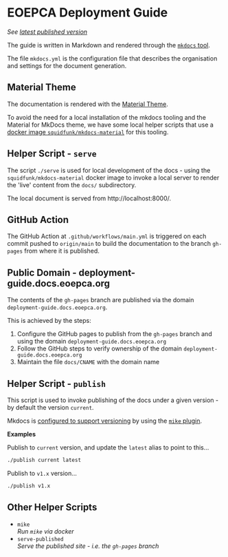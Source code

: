 # EOEPCA Deployment Guide

_See [latest published version](https://eoepca.readthedocs.io/projects/deploy/en/latest/)_

The guide is written in Markdown and rendered through the [`mkdocs` tool](https://www.mkdocs.org/).

The file `mkdocs.yml` is the configuration file that describes the organisation and settings for the document generation.

## Material Theme

The documentation is rendered with the [Material Theme](https://squidfunk.github.io/mkdocs-material/).

To avoid the need for a local installation of the mkdocs tooling and the Material for MkDocs theme, we have some local helper scripts that use a [docker image `squidfunk/mkdocs-material`](https://hub.docker.com/r/squidfunk/mkdocs-material) for this tooling.

## Helper Script - `serve`

The script `./serve` is used for local development of the docs - using the `squidfunk/mkdocs-material` docker image to invoke a local server to render the 'live' content from the `docs/` subdirectory.

The local document is served from http://localhost:8000/.

## GitHub Action

The GitHub Action at `.github/workflows/main.yml` is triggered on each commit pushed to `origin/main` to build the documentation to the branch `gh-pages` from where it is published.

## Public Domain - deployment-guide.docs.eoepca.org

The contents of the `gh-pages` branch are published via the domain `deployment-guide.docs.eoepca.org`.

This is achieved by the steps:

1. Configure the GitHub pages to publish from the `gh-pages` branch and using the domain `deployment-guide.docs.eoepca.org`
2. Follow the GitHub steps to verify ownership of the domain `deployment-guide.docs.eoepca.org`
3. Maintain the file `docs/CNAME` with the domain name

## Helper Script - `publish`

This script is used to invoke publishing of the docs under a given version - by default the version `current`.

Mkdocs is [configured to support versioning](https://squidfunk.github.io/mkdocs-material/setup/setting-up-versioning/) by using the [`mike` plugin](https://github.com/jimporter/mike).

**Examples**

Publish to `current` version, and update the `latest` alias to point to this...

```bash
./publish current latest
```

Publish to `v1.x` version...

```bash
./publish v1.x
```

## Other Helper Scripts

* `mike`<br>
  _Run `mike` via docker_
* `serve-published`<br>
  _Serve the published site - i.e. the `gh-pages` branch_
